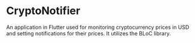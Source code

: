 # CryptoNotifier
 An application in Flutter used for monitoring cryptocurrency prices in USD and setting notifications for their prices. It utilizes the BLoC library.
